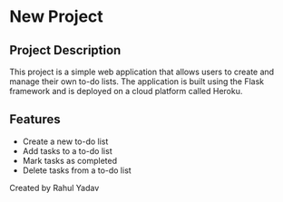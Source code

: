 # New Project

## Project Description

This project is a simple web application that allows users to create and manage their own to-do lists. The application is built using the Flask framework and is deployed on a cloud platform called Heroku.

## Features

* Create a new to-do list
* Add tasks to a to-do list
* Mark tasks as completed
* Delete tasks from a to-do list

Created by Rahul Yadav
